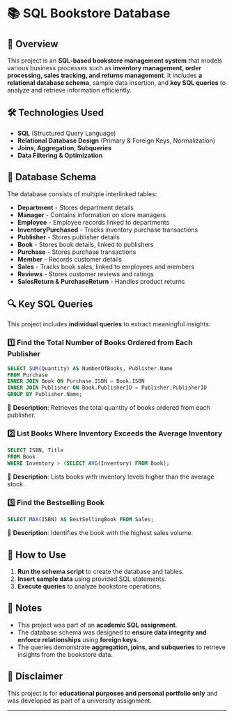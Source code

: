 # 📚 SQL Bookstore Database

## 📌 Overview
This project is an **SQL-based bookstore management system** that models various business processes such as **inventory management, order processing, sales tracking, and returns management**. It includes **a relational database schema**, sample data insertion, and **key SQL queries** to analyze and retrieve information efficiently.

## 🛠️ Technologies Used
- **SQL** (Structured Query Language)
- **Relational Database Design** (Primary & Foreign Keys, Normalization)
- **Joins, Aggregation, Subqueries**
- **Data Filtering & Optimization**

## 📄 Database Schema
The database consists of multiple interlinked tables:
- **Department** - Stores department details
- **Manager** - Contains information on store managers
- **Employee** - Employee records linked to departments
- **InventoryPurchased** - Tracks inventory purchase transactions
- **Publisher** - Stores publisher details
- **Book** - Stores book details, linked to publishers
- **Purchase** - Stores purchase transactions
- **Member** - Records customer details
- **Sales** - Tracks book sales, linked to employees and members
- **Reviews** - Stores customer reviews and ratings
- **SalesReturn & PurchaseReturn** - Handles product returns

## 🔍 Key SQL Queries
This project includes **individual queries** to extract meaningful insights:

### **1️⃣ Find the Total Number of Books Ordered from Each Publisher**
```sql
SELECT SUM(Quantity) AS NumberOfBooks, Publisher.Name
FROM Purchase
INNER JOIN Book ON Purchase.ISBN = Book.ISBN
INNER JOIN Publisher ON Book.PublisherID = Publisher.PublisherID
GROUP BY Publisher.Name;
```
📌 **Description**: Retrieves the total quantity of books ordered from each publisher.

### **2️⃣ List Books Where Inventory Exceeds the Average Inventory**
```sql
SELECT ISBN, Title
FROM Book
WHERE Inventory > (SELECT AVG(Inventory) FROM Book);
```
📌 **Description**: Lists books with inventory levels higher than the average stock.

### **3️⃣ Find the Bestselling Book**
```sql
SELECT MAX(ISBN) AS BestSellingBook FROM Sales;
```
📌 **Description**: Identifies the book with the highest sales volume.

## 🚀 How to Use
1. **Run the schema script** to create the database and tables.
2. **Insert sample data** using provided SQL statements.
3. **Execute queries** to analyze bookstore operations.

## 📜 Notes
- This project was part of an **academic SQL assignment**.
- The database schema was designed to **ensure data integrity and enforce relationships** using **foreign keys**.
- The queries demonstrate **aggregation, joins, and subqueries** to retrieve insights from the bookstore data.

## 📌 Disclaimer
This project is for **educational purposes and personal portfolio only** and was developed as part of a university assignment.

---
